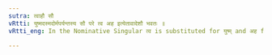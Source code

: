 ```yaml
---
sutra: त्वाहौ सौ
vRtti: युष्मदस्मदोर्मपर्यन्तस्य सौ परे त्व अह इत्येतावादेशौ भवतः ॥
vRtti_eng: In the Nominative Singular त्व is substituted for युष्म् and अह for अस्म् ॥

---
```

